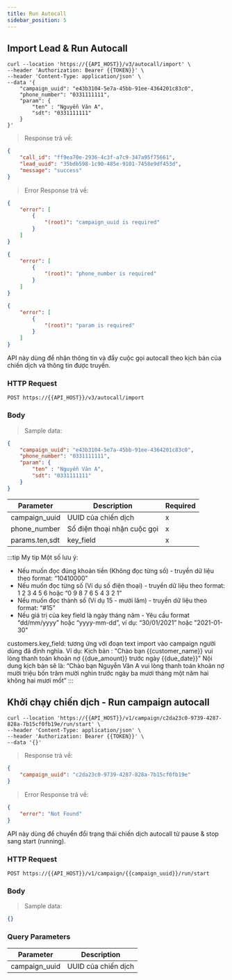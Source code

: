 ```yaml
---
title: Run Autocall
sidebar_position: 5
---
```


## Import Lead & Run Autocall

```shell
curl --location 'https://{{API_HOST}}/v3/autocall/import' \
--header 'Authorization: Bearer {{TOKEN}}' \
--header 'Content-Type: application/json' \
--data '{
    "campaign_uuid": "e43b3104-5e7a-45bb-91ee-4364201c83c0",
    "phone_number": "0331111111",
    "param": {
        "ten" : "Nguyễn Văn A",
        "sdt": "0331111111"
    }
}'
```

> Response trả về:

```json
{
    "call_id": "ff9ea70e-2936-4c3f-a7c9-347a95f75661",
    "lead_uuid": "35bdb598-1c90-485e-9101-7458e9df453d",
    "message": "success"
}
```

> Error Response trả về:

```json
{
    "error": [
        {
            "(root)": "campaign_uuid is required"
        }
    ]
}
```

```json
{
    "error": [
        {
            "(root)": "phone_number is required"
        }
    ]
}
```

```json
{
    "error": [
        {
            "(root)": "param is required"
        }
    ]
}
```

API này dùng để nhận thông tin và đẩy cuộc gọi autocall theo kịch bản của chiến dịch và thông tin được truyền.

### HTTP Request

`POST https://{{API_HOST}}/v3/autocall/import`

### Body

> Sample data:

```json
{
    "campaign_uuid": "e43b3104-5e7a-45bb-91ee-4364201c83c0",
    "phone_number": "0331111111",
    "param": {
        "ten" : "Nguyễn Văn A",
        "sdt": "0331111111"
    }
}
```

| Parameter      | Description                 | Required |
| -------------- | --------------------------- | -------- |
| campaign_uuid  | UUID của chiến dịch         | x        |
| phone_number   | Số điện thoại nhận cuộc gọi | x        |
| params.ten,sdt | key_field                   | x        |

:::tip My tip
Một số lưu ý:
- Nếu muốn đọc đúng khoản tiền (Không đọc từng số) - truyền dữ liệu theo format: “10410000”
- Nếu muốn đọc từng số (Ví dụ số điện thoại) - truyền dữ liệu theo format: 1 2 3 4 5 6 hoặc “0 9 8 7 6 5 4 3 2 1”
- Nếu muốn đọc thành số (Ví dụ 15 - mười lăm) - truyền dữ liệu theo format: “#15”
- Nếu giá trị của key field là ngày tháng năm - Yêu cầu format “dd/mm/yyyy” hoặc “yyyy-mm-dd”, ví dụ: “30/01/2021” hoặc "2021-01-30"

customers.key_field: tương ứng với đoạn text import vào campaign người dùng đã định nghĩa.
Ví dụ:
    Kịch bản : "Chào bạn {{customer_name}} vui lòng thanh toán khoản nợ {{due_amount}} trước ngày {{due_date}}"
    Nội dung kịch bản sẽ là: “Chào bạn Nguyễn Văn A vui lòng thanh toán khoản nợ mười triệu bốn trăm mười nghìn trước ngày ba mươi tháng một năm hai không hai mươi mốt”
:::

## Khởi chạy chiến dịch - Run campaign autocall

```shell
curl --location 'https://{{API_HOST}}/v1/campaign/c2da23c0-9739-4287-828a-7b15cf0fb19e/run/start' \
--header 'Content-Type: application/json' \
--header 'Authorization: Bearer {{TOKEN}}' \
--data '{}'
```

> Response trả về:

```json
{
    "campaign_uuid": "c2da23c0-9739-4287-828a-7b15cf0fb19e"
}
```

> Error Response trả về:

```json
{
    "error": "Not Found"
}
```

API này dùng để chuyển đổi trạng thái chiến dịch autocall từ pause & stop sang start (running).

### HTTP Request

`POST https://{{API_HOST}}/v1/campaign/{{campaign_uuid}}/run/start`

### Body

> Sample data:

```json
{}
```

### Query Parameters

| Parameter     | Description         |
| ------------- | ------------------- |
| campaign_uuid | UUID của chiến dịch |
